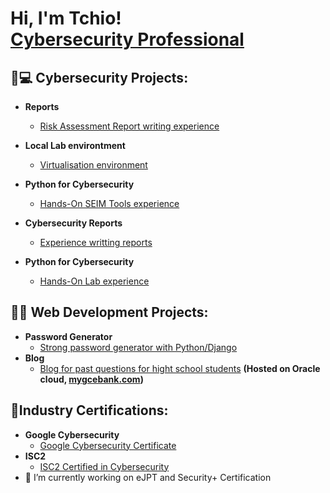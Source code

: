 <h1>Hi, I'm Tchio! <br/><a  href="https://www.linkedin.com/in/tchio-fonkwa-paulin/">Cybersecurity Professional</a>

<h2>🔐💻 Cybersecurity Projects:</h2>

- <b>Reports</b>

  - [Risk Assessment Report writing experience](https://github.com/LnPaulin/Reports)
- <b>Local Lab environtment</b>
  - [Virtualisation environment](https://github.com/LnPaulin/Cybersecurity_lab)
- <b>Python for Cybersecurity</b>
  - [Hands-On SEIM Tools experience](https://github.com/LnPaulin/LnPaulin)
- <b>Cybersecurity Reports</b>
  - [Experience writting reports](https://github.com/LnPaulin/LnPaulin)
- <b>Python for Cybersecurity</b>
  - [Hands-On Lab experience](https://github.com/LnPaulin/LnPaulin)

<h2>👨‍💻 Web Development Projects:</h2>

- <b>Password Generator</b>
  - [Strong password generator with Python/Django](https://github.com/LnPaulin/password_gen)
- <b>Blog</b>
  - [Blog for past questions for hight school students](https://github.com/LnPaulin/Mygcebank) <b>(Hosted on Oracle cloud, <a href="mygcebank.com">mygcebank.com<a/>)</b>
  
 <h2>📄Industry Certifications:</h2>

- <b>Google Cybersecurity</b>
  - [Google Cybersecurity Certificate](https://www.credly.com/badges/0b86d34d-41ed-4a43-a3fb-c8da8663a033/public_url)
- <b> ISC2 </b>
  - [ISC2 Certified in Cybersecurity](https://www.credly.com/badges/18cce0ac-e303-45aa-beca-11d6917052a2/public_url)
- 🔭 I’m currently working on eJPT and Security+ Certification

